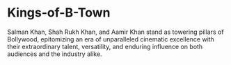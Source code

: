 # Kings-of-B-Town
Salman Khan, Shah Rukh Khan, and Aamir Khan stand as towering pillars of Bollywood, epitomizing an era of unparalleled cinematic excellence with their extraordinary talent, versatility, and enduring influence on both audiences and the industry alike.
